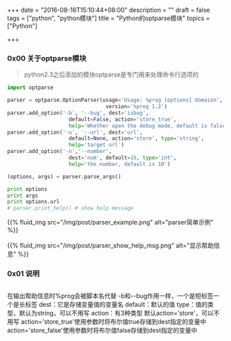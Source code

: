 +++
date = "2016-08-16T15:10:44+08:00"
description = ""
draft = false
tags = ["python", "python模块"]
title = "Python的optparse模块"
topics = ["Python"]

+++

### 0x00 关于optparse模块
> python2.3之后添加的模块optparse是专门用来处理命令行选项的
```python
import optparse

parser = optparse.OptionParser(usage='Usage: %prog [options] domaion',
                                version='%prog 1.2')
parser.add_option('-b', '--bug', dest='isbug',
                    default=False, action='store_true',
                    help='Whether open the debug mode, default is false')
parser.add_option('-u', '--url', dest='url',
                    default=None, action='store', type='string',
                    help='target url')
parser.add_option('-n','--number',
                    dest='num', default=10, type='int',
                    help='the number, default is 10')

(options, args) = parser.parse_args()

print options
print args
print options.url
# parser.print_help() # show help message
```
{{% fluid_img src="/img/post/parser_example.png" alt="parser简单示例" %}}
<br /><br />
{{% fluid_img src="/img/post/parser_show_help_msg.png" alt="显示帮助信息" %}}

### 0x01 说明
> ```
在输出帮助信息时%prog会被脚本名代替
-b和--bug作用一样，一个是短标签一个是长标签
dest：它是存储变量值的变量名
default：默认的值
type：值的类型，默认为string，可以不用写
action：有3种类型
    默认action='store'，可以不用写
    action='store_true'使用参数时将布尔值true存储到dest指定的变量中
    action='store_false'使用参数时将布尔值false存储到dest指定的变量中
```